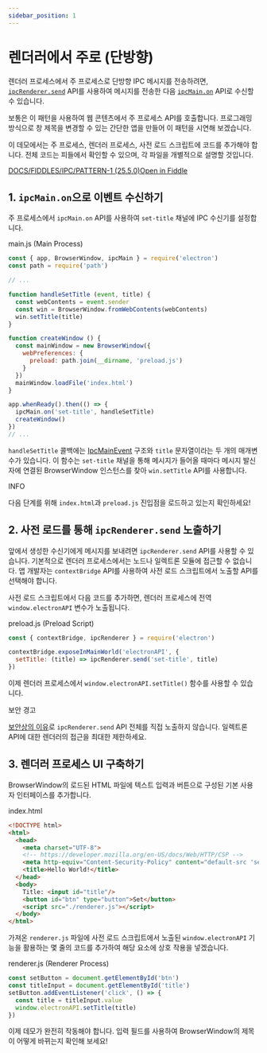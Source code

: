 ```yaml
---
sidebar_position: 1
---
```


# 렌더러에서 주로 (단방향)

렌더러 프로세스에서 주 프로세스로 단방향 IPC 메시지를 전송하려면, [`ipcRenderer.send`](https://www.electronjs.org/docs/latest/api/ipc-renderer) API를 사용하여 메시지를 전송한 다음 [`ipcMain.on`](https://www.electronjs.org/docs/latest/api/ipc-main) API로 수신할 수 있습니다.

보통은 이 패턴을 사용하여 웹 콘텐츠에서 주 프로세스 API를 호출합니다. 프로그래밍 방식으로 창 제목을 변경할 수 있는 간단한 앱을 만들어 이 패턴을 시연해 보겠습니다.

이 데모에서는 주 프로세스, 렌더러 프로세스, 사전 로드 스크립트에 코드를 추가해야 합니다. 전체 코드는 피들에서 확인할 수 있으며, 각 파일을 개별적으로 설명할 것입니다.

[DOCS/FIDDLES/IPC/PATTERN-1 (25.5.0)](https://github.com/electron/electron/tree/v25.5.0/docs/fiddles/ipc/pattern-1)[Open in Fiddle](https://fiddle.electronjs.org/launch?target=electron/v25.5.0/docs/fiddles/ipc/pattern-1)

## 1. `ipcMain.on`으로 이벤트 수신하기

주 프로세스에서 `ipcMain.on` API를 사용하여 `set-title` 채널에 IPC 수신기를 설정합니다.

main.js (Main Process)

```javascript
const { app, BrowserWindow, ipcMain } = require('electron')
const path = require('path')

// ...

function handleSetTitle (event, title) {
  const webContents = event.sender
  const win = BrowserWindow.fromWebContents(webContents)
  win.setTitle(title)
}

function createWindow () {
  const mainWindow = new BrowserWindow({
    webPreferences: {
      preload: path.join(__dirname, 'preload.js')
    }
  })
  mainWindow.loadFile('index.html')
}

app.whenReady().then(() => {
  ipcMain.on('set-title', handleSetTitle)
  createWindow()
})
// ...
```

`handleSetTitle` 콜백에는 [IpcMainEvent](https://www.electronjs.org/docs/latest/api/structures/ipc-main-event) 구조와 `title` 문자열이라는 두 개의 매개변수가 있습니다. 이 함수는 `set-title` 채널을 통해 메시지가 들어올 때마다 메시지 발신자에 연결된 BrowserWindow 인스턴스를 찾아 `win.setTitle` API를 사용합니다.

INFO

다음 단계를 위해 `index.html`과 `preload.js` 진입점을 로드하고 있는지 확인하세요!

## 2. 사전 로드를 통해 `ipcRenderer.send` 노출하기

앞에서 생성한 수신기에게 메시지를 보내려면 `ipcRenderer.send` API를 사용할 수 있습니다. 기본적으로 렌더러 프로세스에서는 노드나 일렉트론 모듈에 접근할 수 없습니다. 앱 개발자는 `contextBridge` API를 사용하여 사전 로드 스크립트에서 노출할 API를 선택해야 합니다.

사전 로드 스크립트에서 다음 코드를 추가하면, 렌더러 프로세스에 전역 `window.electronAPI` 변수가 노출됩니다.

preload.js (Preload Script)

```javascript
const { contextBridge, ipcRenderer } = require('electron')

contextBridge.exposeInMainWorld('electronAPI', {
  setTitle: (title) => ipcRenderer.send('set-title', title)
})
```

이제 렌더러 프로세스에서 `window.electronAPI.setTitle()` 함수를 사용할 수 있습니다.

보안 경고

[보안상의 이유](https://www.electronjs.org/docs/latest/tutorial/context-isolation#security-considerations)로 `ipcRenderer.send` API 전체를 직접 노출하지 않습니다. 일렉트론 API에 대한 렌더러의 접근을 최대한 제한하세요.

## 3. 렌더러 프로세스 UI 구축하기

BrowserWindow의 로드된 HTML 파일에 텍스트 입력과 버튼으로 구성된 기본 사용자 인터페이스를 추가합니다.

index.html

```html
<!DOCTYPE html>
<html>
  <head>
    <meta charset="UTF-8">
    <!-- https://developer.mozilla.org/en-US/docs/Web/HTTP/CSP -->
    <meta http-equiv="Content-Security-Policy" content="default-src 'self'; script-src 'self'">
    <title>Hello World!</title>
  </head>
  <body>
    Title: <input id="title"/>
    <button id="btn" type="button">Set</button>
    <script src="./renderer.js"></script>
  </body>
</html>
```

가져온 `renderer.js` 파일에 사전 로드 스크립트에서 노출된 `window.electronAPI` 기능을 활용하는 몇 줄의 코드를 추가하여 해당 요소에 상호 작용을 넣겠습니다.

renderer.js (Renderer Process)

```javascript
const setButton = document.getElementById('btn')
const titleInput = document.getElementById('title')
setButton.addEventListener('click', () => {
  const title = titleInput.value
  window.electronAPI.setTitle(title)
})
```

이제 데모가 완전히 작동해야 합니다. 입력 필드를 사용하여 BrowserWindow의 제목이 어떻게 바뀌는지 확인해 보세요!